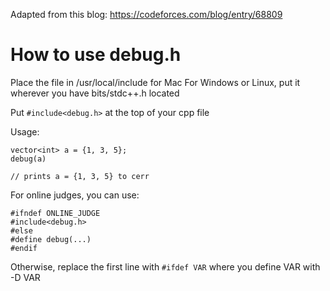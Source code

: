 Adapted from this blog: https://codeforces.com/blog/entry/68809

# How to use debug.h
Place the file in /usr/local/include for Mac
For Windows or Linux, put it wherever you have bits/stdc++.h located

Put `#include<debug.h>` at the top of your cpp file

Usage:

```
vector<int> a = {1, 3, 5};
debug(a)

// prints a = {1, 3, 5} to cerr
```
For online judges, you can use:
```
#ifndef ONLINE_JUDGE
#include<debug.h>
#else
#define debug(...)
#endif
```
Otherwise, replace the first line with `#ifdef VAR` where you define VAR with -D VAR


